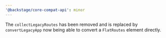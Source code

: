 ```yaml
---
'@backstage/core-compat-api': minor
---
```


The `collectLegacyRoutes` has been removed and is replaced by `convertLegacyApp` now being able to convert a `FlatRoutes` element directly.
